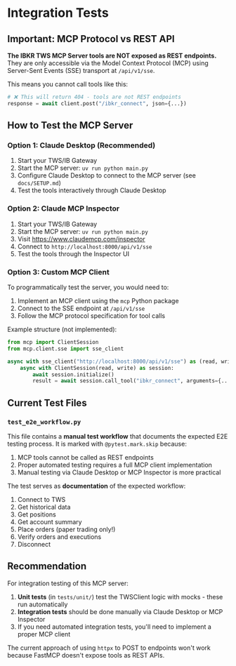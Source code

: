 # Integration Tests

## Important: MCP Protocol vs REST API

**The IBKR TWS MCP Server tools are NOT exposed as REST endpoints.** They are only accessible via the Model Context Protocol (MCP) using Server-Sent Events (SSE) transport at `/api/v1/sse`.

This means you cannot call tools like this:
```python
# ❌ This will return 404 - tools are not REST endpoints
response = await client.post("/ibkr_connect", json={...})
```

## How to Test the MCP Server

### Option 1: Claude Desktop (Recommended)

1. Start your TWS/IB Gateway
2. Start the MCP server: `uv run python main.py`
3. Configure Claude Desktop to connect to the MCP server (see `docs/SETUP.md`)
4. Test the tools interactively through Claude Desktop

### Option 2: Claude MCP Inspector

1. Start your TWS/IB Gateway
2. Start the MCP server: `uv run python main.py`
3. Visit https://www.claudemcp.com/inspector
4. Connect to `http://localhost:8000/api/v1/sse`
5. Test the tools through the Inspector UI

### Option 3: Custom MCP Client

To programmatically test the server, you would need to:

1. Implement an MCP client using the `mcp` Python package
2. Connect to the SSE endpoint at `/api/v1/sse`
3. Follow the MCP protocol specification for tool calls

Example structure (not implemented):
```python
from mcp import ClientSession
from mcp.client.sse import sse_client

async with sse_client("http://localhost:8000/api/v1/sse") as (read, write):
    async with ClientSession(read, write) as session:
        await session.initialize()
        result = await session.call_tool("ibkr_connect", arguments={...})
```

## Current Test Files

### `test_e2e_workflow.py`

This file contains a **manual test workflow** that documents the expected E2E testing process. It is marked with `@pytest.mark.skip` because:

1. MCP tools cannot be called as REST endpoints
2. Proper automated testing requires a full MCP client implementation
3. Manual testing via Claude Desktop or MCP Inspector is more practical

The test serves as **documentation** of the expected workflow:
1. Connect to TWS
2. Get historical data
3. Get positions
4. Get account summary
5. Place orders (paper trading only!)
6. Verify orders and executions
7. Disconnect

## Recommendation

For integration testing of this MCP server:

1. **Unit tests** (in `tests/unit/`) test the TWSClient logic with mocks - these run automatically
2. **Integration tests** should be done manually via Claude Desktop or MCP Inspector
3. If you need automated integration tests, you'll need to implement a proper MCP client

The current approach of using `httpx` to POST to endpoints won't work because FastMCP doesn't expose tools as REST APIs.
